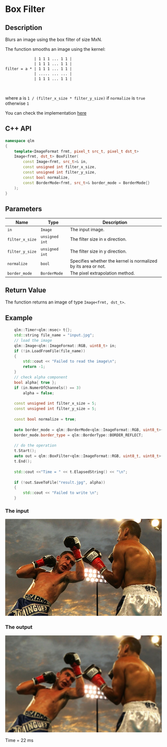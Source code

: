 # Box Filter 

## Description
Blurs an image using the box filter of size MxN.

The function smooths an image using the kernel:
```
             | 1 1 1 ... 1 1 |
             | 1 1 1 ... 1 1 |
filter = a * | 1 1 1 ... 1 1 |
             | ..... ... ... |
             | 1 1 1 ... 1 1 |

 
```
where a is `1 / (filter_x_size * filter_y_size)` if `normalize` is `true` otherwise `1`

You can check the implementation [here](../../../../source/BoxFilter.cpp)

## C++ API
```c++
namespace qlm
{
    template<ImageFormat frmt, pixel_t src_t, pixel_t dst_t>
    Image<frmt, dst_t> BoxFilter(
        const Image<frmt, src_t>& in,
        const unsigned int filter_x_size,
        const unsigned int filter_y_size,
        const bool normalize, 
        const BorderMode<frmt, src_t>& border_mode = BorderMode{}
    );
}
```

## Parameters

| Name           | Type           | Description                                                      |
|----------------|----------------|------------------------------------------------------------------|
| `in`           | `Image`        | The input image.                                                 |
| `filter_x_size`| `unsigned int` | The filter size in x direction.                                  |
| `filter_y_size`| `unsigned int` | The filter size in y direction.                                  |
| `normalize`    | `bool`         | Specifies whether the kernel is normalized by its area or not.   |
| `border_mode`  | `BorderMode` | The pixel extrapolation method.                                    |


## Return Value
The function returns an image of type `Image<frmt, dst_t>`.

## Example

```c++
    qlm::Timer<qlm::msec> t{};
    std::string file_name = "input.jpg";
    // load the image
    qlm::Image<qlm::ImageFormat::RGB, uint8_t> in;
    if (!in.LoadFromFile(file_name))
    {
        std::cout << "Failed to read the image\n";
        return -1;
    }
    // check alpha component
    bool alpha{ true };
    if (in.NumerOfChannels() == 3)
        alpha = false;

    const unsigned int filter_x_size = 5;
    const unsigned int filter_y_size = 5;

    const bool normalize = true;

    auto border_mode = qlm::BorderMode<qlm::ImageFormat::RGB, uint8_t>{};
    border_mode.border_type = qlm::BorderType::BORDER_REFLECT;

    // do the operation
    t.Start();
    auto out = qlm::BoxFilter<qlm::ImageFormat::RGB, uint8_t, uint8_t>(in, filter_x_size, filter_y_size, normalize, border_mode);
    t.End();

    std::cout <<"Time = " << t.ElapsedString() << "\n";

    if (!out.SaveToFile("result.jpg", alpha))
    {
        std::cout << "Failed to write \n";
    }

```

### The input
![Input Image](input.jpg)
### The output
![Input Image](result.jpg)

Time = 22 ms
